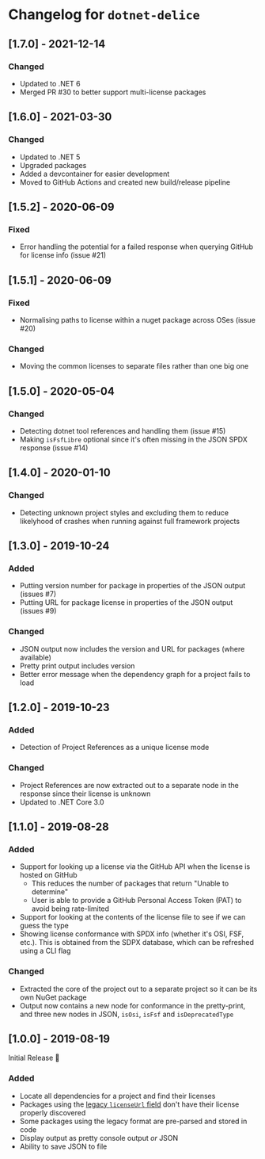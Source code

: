 # Changelog for `dotnet-delice`

## [1.7.0] - 2021-12-14

### Changed

- Updated to .NET 6
- Merged PR #30 to better support multi-license packages

## [1.6.0] - 2021-03-30

### Changed

- Updated to .NET 5
- Upgraded packages
- Added a devcontainer for easier development
- Moved to GitHub Actions and created new build/release pipeline

## [1.5.2] - 2020-06-09

### Fixed

- Error handling the potential for a failed response when querying GitHub for license info (issue #21)

## [1.5.1] - 2020-06-09

### Fixed

- Normalising paths to license within a nuget package across OSes (issue #20)

### Changed

- Moving the common licenses to separate files rather than one big one

## [1.5.0] - 2020-05-04

### Changed

- Detecting dotnet tool references and handling them (issue #15)
- Making `isFsfLibre` optional since it's often missing in the JSON SPDX response (issue #14)

## [1.4.0] - 2020-01-10

### Changed

- Detecting unknown project styles and excluding them to reduce likelyhood of crashes when running against full framework projects

## [1.3.0] - 2019-10-24

### Added

- Putting version number for package in properties of the JSON output (issues #7)
- Putting URL for package license in properties of the JSON output (issues #9)

### Changed

- JSON output now includes the version and URL for packages (where available)
- Pretty print output includes version
- Better error message when the dependency graph for a project fails to load

## [1.2.0] - 2019-10-23

### Added

- Detection of Project References as a unique license mode

### Changed

- Project References are now extracted out to a separate node in the response since their license is unknown
- Updated to .NET Core 3.0

## [1.1.0] - 2019-08-28

### Added

- Support for looking up a license via the GitHub API when the license is hosted on GitHub
  - This reduces the number of packages that return "Unable to determine"
  - User is able to provide a GitHub Personal Access Token (PAT) to avoid being rate-limited
- Support for looking at the contents of the license file to see if we can guess the type
- Showing license conformance with SPDX info (whether it's OSI, FSF, etc.). This is obtained from the SDPX database, which can be refreshed using a CLI flag

### Changed

- Extracted the core of the project out to a separate project so it can be its own NuGet package
- Output now contains a new node for conformance in the pretty-print, and three new nodes in JSON, `isOsi`, `isFsf` and `isDeprecatedType`

## [1.0.0] - 2019-08-19

Initial Release :tada:

### Added

- Locate all dependencies for a project and find their licenses
- Packages using the [legacy `licenseUrl` field](https://github.com/NuGet/Announcements/issues/32) don't have their license properly discovered
- Some packages using the legacy format are pre-parsed and stored in code
- Display output as pretty console output _or_ JSON
- Ability to save JSON to file
